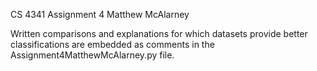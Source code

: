 CS 4341 Assignment 4
Matthew McAlarney

Written comparisons and explanations for which datasets provide better classifications are embedded as comments in the Assignment4MatthewMcAlarney.py file.
